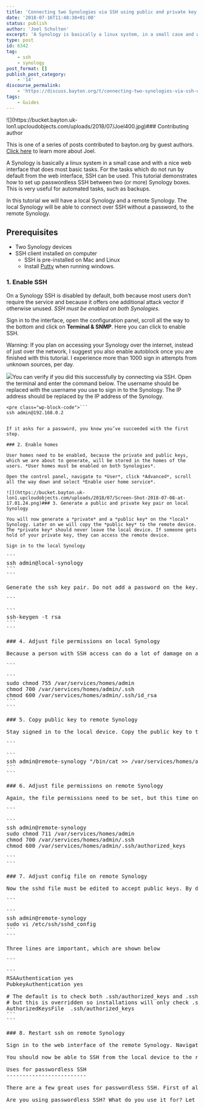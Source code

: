 ```yaml
---
title: 'Connecting two Synologies via SSH using public and private key authentication'
date: '2018-07-16T11:48:38+01:00'
status: publish
author: 'Joel Scholten'
excerpt: 'A Synology is basically a linux system, in a small case and with a nice web interface to do most basic tasks. For the tasks which do not run by default from the web interface, SSH can be used. This tutorial demonstrates how to set up passwordless SSH between two (or more) Synology boxes. This is very useful for automated tasks, such as automated backups. In this tutorial we will have a local Synology and a remote Synology. The local Synology will be able to connect over SSH without a password, to the remote Synology.'
type: post
id: 6342
tag:
    - ssh
    - synology
post_format: []
publish_post_category:
    - '14'
discourse_permalink:
    - 'https://discuss.bayton.org/t/connecting-two-synologies-via-ssh-using-public-and-private-key-authentication/164'
tags:
    - Guides
---
```

<div class="bs-callout bs-callout-info"> ![](https://bucket.bayton.uk-lon1.upcloudobjects.com/uploads/2018/07/Joel400.jpg)### Contributing author

 This is one of a series of posts contributed to bayton.org by guest authors. [Click here](https://www.linkedin.com/in/jo%C3%ABl-scholten-9b822b35/) to learn more about Joel. </div>A Synology is basically a linux system in a small case and with a nice web interface that does most basic tasks. For the tasks which do not run by default from the web interface, SSH can be used. This tutorial demonstrates how to set up passwordless SSH between two (or more) Synology boxes. This is very useful for automated tasks, such as backups.

In this tutorial we will have a local Synology and a remote Synology. The local Synology will be able to connect over SSH without a password, to the remote Synology.

Prerequisites
-------------

- Two Synology devices
- SSH client installed on computer 
  - SSH is pre-installed on Mac and Linux
  - Install [Putty](https://www.chiark.greenend.org.uk/~sgtatham/putty/latest.html) when running windows.

### 1. Enable SSH

On a Synology SSH is disabled by default, both because most users don’t require the service and because it offers one additional attack vector if otherwise unused. *SSH must be enabled on both Synologies*.

Sign in to the interface, open the configuration panel, scroll all the way to the bottom and click on **Terminal &amp; SNMP**. Here you can click to enable SSH.

Warning: If you plan on accessing your Synology over the internet, instead of just over the network, I suggest you also enable autoblock once you are finished with this tutorial. I experience more than 1000 sign in attempts from unknown sources, per day.

![](https://bucket.bayton.uk-lon1.upcloudobjects.com/uploads/2018/07/Screen-Shot-2018-07-08-at-16.36.34.png)You can verify if you did this successfully by connecting via SSH. Open the terminal and enter the command below. The username should be replaced with the username you use to sign in to the Synology. The IP address should be replaced by the IP address of the Synology.

```
<pre class="wp-block-code">```
ssh admin@192.168.0.2
```
```

If it asks for a password, you know you’ve succeeded with the first step.

### 2. Enable homes

User homes need to be enabled, because the private and public keys, which we are about to generate, will be stored in the homes of the users. *User homes must be enabled on both Synologies*﻿.

Open the control panel, navigate to *User*﻿, click *Advanced*﻿, scroll all the way down and select *Enable user home service*﻿.

![](https://bucket.bayton.uk-lon1.upcloudobjects.com/uploads/2018/07/Screen-Shot-2018-07-08-at-17.01.24.png)### 3. Generate a public and private key pair on local Synology

You will now generate a *private* and a *public key* on the *local* Synology. Later on we will copy the *public key* to the remote device. The *private key* should never leave the local device. If someone gets hold of your private key, they can access the remote device.

Sign in to the local Synology

```
<pre class="wp-block-code">```
ssh admin@local-synology
```
```

Generate the ssh key pair. Do not add a password on the key. Just hit *Enter*﻿ for every question that the program asks. Do not enter a password. Now a public and private key pair are created!

```
<pre class="wp-block-code">```
ssh-keygen -t rsa
```
```

### 4. Adjust file permissions on local Synology

Because a person with SSH access can do a lot of damage on a linux based system, SSH is very careful with the rights on SSH keys by default. As a security mechanism, SSH will not work without the correct rights assigned.

```
<pre class="wp-block-code">```
sudo chmod 755 /var/services/homes/admin
chmod 700 /var/services/homes/admin/.ssh
chmod 600 /var/services/homes/admin/.ssh/id_rsa
```
```

### 5. Copy public key to remote Synology

Stay signed in to the local device. Copy the public key to the remote device with the following command.

```
<pre class="wp-block-code">```
ssh admin@remote-synology "/bin/cat >> /var/services/homes/admin/.ssh/authorized_keys" < /var/services/homes/admin/.ssh/id_rsa.pub
```
```

### 6. Adjust file permissions on remote Synology

Again, the file permissions need to be set, but this time on the remote device. You can stay signed in to the local device, but this is not necessary.

```
<pre class="wp-block-code">```
ssh admin@remote-synology
sudo chmod 711 /var/services/homes/admin
chmod 700 /var/services/homes/admin/.ssh
chmod 600 /var/services/homes/admin/.ssh/authorized_keys

```
```

### 7. Adjust config file on remote Synology

Now the sshd file must be edited to accept public keys. By default this can only be done with vi. This is a complex editor, but you can also [install](https://www.jimmybonney.com/articles/configure_nano_syntax_highlighting_synology/) the nano editor which is a lot easier to use, if desired.

```
<pre class="wp-block-code">```
ssh admin@remote-synology
sudo vi /etc/ssh/sshd_config
```
```

Three lines are important, which are shown below

```
<pre class="wp-block-code">```
RSAAuthentication yes
PubkeyAuthentication yes

# The default is to check both .ssh/authorized_keys and .ssh/authorized_keys2
# but this is overridden so installations will only check .ssh/authorized_keys
AuthorizedKeysFile  .ssh/authorized_keys
```
```

### 8. Restart ssh on remote Synology

Sign in to the web interface of the remote Synology. Navigate to Terminal &amp; SNMP, uncheck SSH, apply. Check SSH and apply.

You should now be able to SSH from the local device to the remote device without a password!

Uses for passwordless SSH
-------------------------

There are a few great uses for passwordless SSH. First of all, it makes signing in easier, if you do this often. Also it is very useful for automated tasks, such as automated backups and system status dashboards.

Are you using passwordless SSH? What do you use it for? Let me know in the comments!